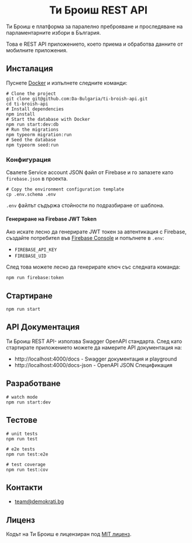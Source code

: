 <h1 align="center">Ти Броиш REST API</h1>

Ти Броиш е платформа за паралелно преброяване и проследяване на парламентарните избори в България.

Това е REST API приложението, което приема и обработва данните от мобилните приложения.

## Инсталация

Пуснете [Docker][] и изпълнете следните команди:

``` shell
# Clone the project
git clone git@github.com:Da-Bulgaria/ti-broish-api.git
cd ti-broish-api
# Install dependencies
npm install
# Start the database with Docker
npm run start:dev:db
# Run the migrations
npm typeorm migration:run
# Seed the database
npm typeorm seed:run
```

### Конфигурация

Свалете Service account JSON файл от Firebase и го запазете като `firebase.json` в проекта.

``` shell
# Copy the environment configuration template
cp .env.schema .env
```

`.env` файлът съдържа стойности по подразбиране от шаблона.

#### Генериране на Firebase JWT Token

Ако искате лесно да генерирате JWT токен за автентикация с Firebase, създайте потребител във [Firebase Console](https://console.firebase.google.com/project/ti-broish/authentication/users) и попълнете в `.env`:

- `FIREBASE_API_KEY`
- `FIREBASE_UID`

След това можете лесно да генерирате ключ със следната команда:
``` shell
npm run firebase:token
```

## Стартиране

``` shell
npm run start
```

##  API Документация

Ти Броиш REST API- използва Swagger OpenAPI стандарта.
След като стартирате приложението можете да намерите API документация на:

- http://localhost:4000/docs - Swagger документация и playground
- http://localhost:4000/docs-json - OpenAPI JSON Спецификация

## Разработване

``` shell
# watch mode
npm run start:dev
```

## Тестове

``` shell
# unit tests
npm run test

# e2e tests
npm run test:e2e

# test coverage
npm run test:cov
```

## Контакти

- [team@demokrati.bg](mailto:team@demokrati.bg)

## Лиценз

Кодът на Ти Броиш е лицензиран под [MIT лиценз](https://github.com/nestjs/nest/blob/master/LICENSE).

[Docker]: https://www.docker.com/products/docker-desktop
